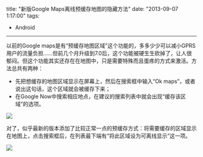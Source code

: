 title: "新版Google Maps离线预缓存地图的隐藏方法"
date: "2013-09-07 1:17:00"
tags:
- Android
---
以前的Google maps是有“预缓存地图区域”这个功能的，多多少少可以减小GPRS用户的流量负担……但前几个月升级到7.0后，这个功能被硬生生砍掉了，让人很郁闷。但这个功能其实还存在在地图中，只是需要特殊而且蛋疼的方式来激活。方法总共有两种：

 * 先把想缓存的地图区域显示在屏幕上，然后在搜索框中输入“Ok maps”，或者说出这句话，这个区域就会被缓存下来；
 * 在Google Now中搜索相应地点，在建议的搜索列表中就会出现“缓存该区域”的选项。

![](/assets/0023-01.png)

对了，似乎最新的版本添加了比较正常一点的预缓存方式：将需要缓存的区域显示在地图上，点击搜索框后，在列表最下端有“将此区域设为可离线显示”这一项。

![](/assets/0023-02.png)